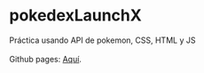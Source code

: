 # pokedexLaunchX
Práctica usando API de pokemon, CSS, HTML y JS <br><br>
Github pages: <a href="https://irischinos.github.io/pokedexLaunchX/">Aquí</a>.

